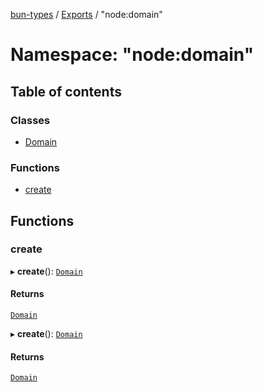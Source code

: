 [bun-types](https://oven-sh.github.io/bun-types/README.md) / [Exports](https://oven-sh.github.io/bun-types/modules.md) / "node:domain"

# Namespace: "node:domain"

## Table of contents

### Classes

- [Domain](https://oven-sh.github.io/bun-types/classes/node_domain_.Domain.md)

### Functions

- [create](https://oven-sh.github.io/bun-types/modules/node_domain_.md#create)

## Functions

### create

▸ **create**(): [`Domain`](https://oven-sh.github.io/bun-types/classes/domain_.Domain.md)

#### Returns

[`Domain`](https://oven-sh.github.io/bun-types/classes/domain_.Domain.md)

▸ **create**(): [`Domain`](https://oven-sh.github.io/bun-types/classes/domain_.Domain.md)

#### Returns

[`Domain`](https://oven-sh.github.io/bun-types/classes/domain_.Domain.md)
